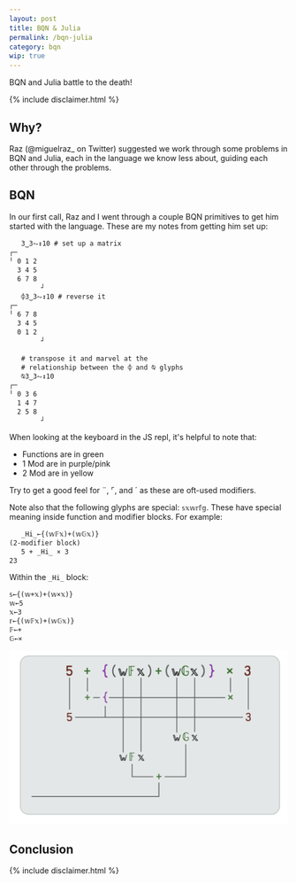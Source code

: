 ```yaml
---
layout: post
title: BQN & Julia
permalink: /bqn-julia
category: bqn
wip: true
---
```


BQN and Julia battle to the death!

{% include disclaimer.html %}

## Why?

Raz (@miguelraz_ on Twitter) suggested we work through some problems in BQN and Julia, each in the language we know less about, guiding each other through the problems.

## BQN

In our first call, Raz and I went through a couple BQN primitives to get him started with the language.
These are my notes from getting him set up:

```
   3‿3⥊↕10 # set up a matrix
┌─
╵ 0 1 2
  3 4 5
  6 7 8
        ┘
   ⌽3‿3⥊↕10 # reverse it
┌─
╵ 6 7 8
  3 4 5
  0 1 2
        ┘

   # transpose it and marvel at the
   # relationship between the ⌽ and ⍉ glyphs
   ⍉3‿3⥊↕10 
┌─
╵ 0 3 6
  1 4 7
  2 5 8
        ┘
```

When looking at the keyboard in the JS repl, it's helpful to note that:

* Functions are in green
* 1 Mod are in purple/pink
* 2 Mod are in yellow

Try to get a good feel for ¨, ⌜, and ´ as these are oft-used modifiers.

Note also that the following glyphs are special: `𝕤𝕩𝕨𝕣𝕗𝕘`.
These have special meaning inside function and modifier blocks.
For example:

```
   _Hi_←{(𝕨𝔽𝕩)+(𝕨𝔾𝕩)}
(2-modifier block)
   5 + _Hi_ × 3
23
```

Within the `_Hi_` block:
```
𝕤←{(𝕨+𝕩)+(𝕨×𝕩)}
𝕨←5
𝕩←3
𝕣←{(𝕨𝔽𝕩)+(𝕨𝔾𝕩)}
𝔽←+
𝔾←×
```

![Image explanation of this](/images/bqn-julia/2modifblock.png)

## Conclusion


{% include disclaimer.html %}

